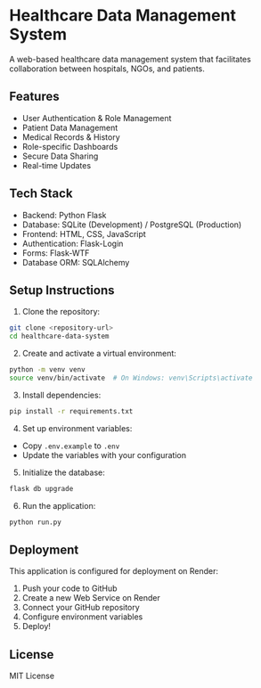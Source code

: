# Healthcare Data Management System

A web-based healthcare data management system that facilitates collaboration between hospitals, NGOs, and patients.

## Features

- User Authentication & Role Management
- Patient Data Management
- Medical Records & History
- Role-specific Dashboards
- Secure Data Sharing
- Real-time Updates

## Tech Stack

- Backend: Python Flask
- Database: SQLite (Development) / PostgreSQL (Production)
- Frontend: HTML, CSS, JavaScript
- Authentication: Flask-Login
- Forms: Flask-WTF
- Database ORM: SQLAlchemy

## Setup Instructions

1. Clone the repository:
```bash
git clone <repository-url>
cd healthcare-data-system
```

2. Create and activate a virtual environment:
```bash
python -m venv venv
source venv/bin/activate  # On Windows: venv\Scripts\activate
```

3. Install dependencies:
```bash
pip install -r requirements.txt
```

4. Set up environment variables:
- Copy `.env.example` to `.env`
- Update the variables with your configuration

5. Initialize the database:
```bash
flask db upgrade
```

6. Run the application:
```bash
python run.py
```

## Deployment

This application is configured for deployment on Render:

1. Push your code to GitHub
2. Create a new Web Service on Render
3. Connect your GitHub repository
4. Configure environment variables
5. Deploy!

## License

MIT License
